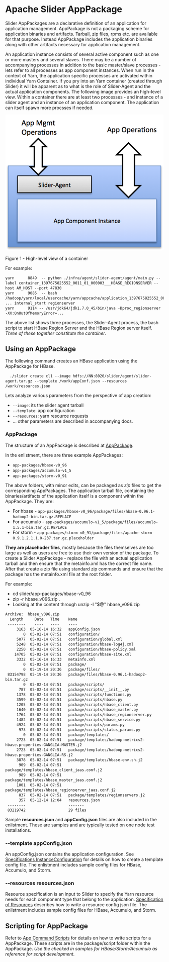 <!---
   Licensed to the Apache Software Foundation (ASF) under one or more
   contributor license agreements.  See the NOTICE file distributed with
   this work for additional information regarding copyright ownership.
   The ASF licenses this file to You under the Apache License, Version 2.0
   (the "License"); you may not use this file except in compliance with
   the License.  You may obtain a copy of the License at

       http://www.apache.org/licenses/LICENSE-2.0

   Unless required by applicable law or agreed to in writing, software
   distributed under the License is distributed on an "AS IS" BASIS,
   WITHOUT WARRANTIES OR CONDITIONS OF ANY KIND, either express or implied.
   See the License for the specific language governing permissions and
   limitations under the License.
-->

# Apache Slider AppPackage

Slider AppPackages are a declarative definition of an application for application management. AppPackage is not a packaging scheme for application binaries and artifacts. Tarball, zip files, rpms etc. are available for that purpose. Instead AppPackage includes the application binaries along with other artifacts necessary for application management.

An application instance consists of several active component such as one or more masters and several slaves. There may be a number of accompanying processes in addition to the basic master/slave processes - lets refer to all processes as app component instances. When run in the context of Yarn, the application specific processes are activated within individual Yarn Container. If you pry into an Yarn container (created through Slider) it will be apparent as to what is the role of Slider-Agent and the actual application components. The following image provides an high-level view. Within a container there are at least two processes - and instance of a slider agent and an instance of an application component. The application can itself spawn more procsses if needed.

![Image](../../resources/images/slider-container.png?raw=true)

Figure 1 - High-level view of a container

For example:
	
    yarn      8849  -- python ./infra/agent/slider-agent/agent/main.py --label container_1397675825552_0011_01_000003___HBASE_REGIONSERVER --host AM_HOST --port 47830
    yarn      9085  -- bash /hadoop/yarn/local/usercache/yarn/appcache/application_1397675825552_0011/ ... internal_start regionserver
    yarn      9114 -- /usr/jdk64/jdk1.7.0_45/bin/java -Dproc_regionserver -XX:OnOutOfMemoryError=...

The above list shows three processes, the Slider-Agent process, the bash script to start HBase Region Server and the HBase Region server itself. *Three of these together constitute the container*.	

## Using an AppPackage
The following command creates an HBase application using the AppPackage for HBase.

	  ./slider create cl1 --image hdfs://NN:8020/slider/agent/slider-agent.tar.gz --template /work/appConf.json --resources /work/resources.json
	
Lets analyze various parameters from the perspective of app creation:
  
* `--image`: its the slider agent tarball
* `--template`: app configuration
* `--resources`: yarn resource requests
* … other parameters are described in accompanying docs. 

### AppPackage
The structure of an AppPackage is described at [AppPackage](application_package.md).

In the enlistment, there are three example AppPackages:

* `app-packages/hbase-v0_96`
* `app-packages/accumulo-v1_5`
* `app-packages/storm-v0_91`

The above folders, with minor edits, can be packaged as *zip* files to get the corresponding AppPackages. The application tarball file, containing the binaries/artifacts of the application itself is a component within the AppPackage. They are:

* For hbase - `app-packages/hbase-v0_96/package/files/hbase-0.96.1-hadoop2-bin.tar.gz.REPLACE`
* For accumulo - `app-packages/accumulo-v1_5/package/files/accumulo-1.5.1-bin.tar.gz.REPLACE`
* For storm - `app-packages/storm-v0_91/package/files/apache-storm-0.9.1.2.1.1.0-237.tar.gz.placeholder`

**They are placehoder files**, mostly because the files themselves are too large as well as users are free to use their own version of the package. To create a Slider AppPackage - replace the file with an actual application tarball and then ensure that the metainfo.xml has the correct file name. After that create a zip file using standard zip commands and ensure that the package has the metainfo.xml file at the root folder.

For example:

* cd slider/app-packages/hbase-v0_96
* zip -r hbase_v096.zip .
* Looking at the content through unzip -l "$@" hbase_v096.zip

```
Archive:  hbase_v096.zip
  Length     Date   Time    Name
 --------    ----   ----    ----
     3163  05-16-14 16:32   appConfig.json
        0  05-02-14 07:51   configuration/
     5077  05-02-14 07:51   configuration/global.xml
     5248  05-02-14 07:51   configuration/hbase-log4j.xml
     2250  05-02-14 07:51   configuration/hbase-policy.xml
    14705  05-02-14 07:51   configuration/hbase-site.xml
     3332  05-16-14 16:33   metainfo.xml
        0  05-02-14 07:51   package/
        0  05-19-14 20:36   package/files/
 83154798  05-19-14 20:36   package/files/hbase-0.96.1-hadoop2-bin.tar.gz
        0  05-02-14 07:51   package/scripts/
      787  05-02-14 07:51   package/scripts/__init__.py
     1378  05-02-14 07:51   package/scripts/functions.py
     3599  05-02-14 07:51   package/scripts/hbase.py
     1205  05-02-14 07:51   package/scripts/hbase_client.py
     1640  05-02-14 07:51   package/scripts/hbase_master.py
     1764  05-02-14 07:51   package/scripts/hbase_regionserver.py
     1482  05-02-14 07:51   package/scripts/hbase_service.py
     4924  05-02-14 07:51   package/scripts/params.py
      973  05-02-14 07:51   package/scripts/status_params.py
        0  05-02-14 07:51   package/templates/
     2723  05-02-14 07:51   package/templates/hadoop-metrics2-hbase.properties-GANGLIA-MASTER.j2
     2723  05-02-14 07:51   package/templates/hadoop-metrics2-hbase.properties-GANGLIA-RS.j2
     3878  05-02-14 07:51   package/templates/hbase-env.sh.j2
      909  05-02-14 07:51   package/templates/hbase_client_jaas.conf.j2
      989  05-02-14 07:51   package/templates/hbase_master_jaas.conf.j2
     1001  05-02-14 07:51   package/templates/hbase_regionserver_jaas.conf.j2
      837  05-02-14 07:51   package/templates/regionservers.j2
      357  05-12-14 12:04   resources.json
 --------                   -------
 83219742                   29 files
```

Sample **resources.json** and **appConfig.json** files are also included in the enlistment. These are samples and are typically tested on one node test installations.


### --template appConfig.json
An appConfig.json contains the application configuration. See [Specifications InstanceConfiguration](application_instance_configuration.md) for details on how to create a template config file. The enlistment includes sample config files for HBase, Accumulo, and Storm.


### --resources resources.json
Resource specification is an input to Slider to specify the Yarn resource needs for each component type that belong to the application. [Specification of Resources](resource_specification.html) describes how to write a resource config json file. The enlistment includes sample config files for HBase, Accumulo, and Storm.


## Scripting for AppPackage
Refer to [App Command Scripts](writing_app_command_scripts) for details on how to write scripts for a AppPackage. These scripts are in the package/script folder within the AppPackage. *Use the checked in samples for HBase/Storm/Accumulo as reference for script development.*



